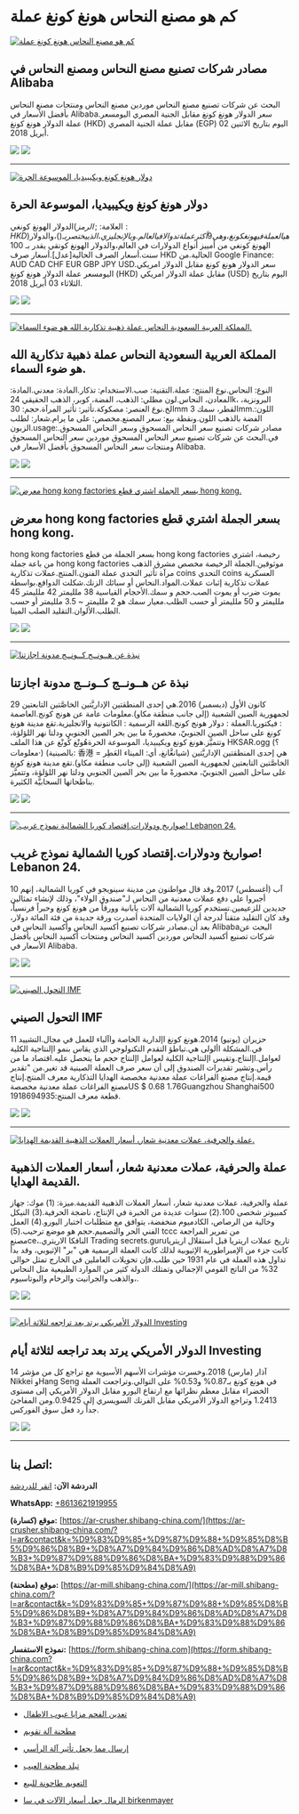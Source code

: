 # كم هو مصنع النحاس هونغ كونغ عملة

<a href="https://swt.shibang-china.com/?l=ar&img&k=%D9%83%D9%85+%D9%87%D9%88+%D9%85%D8%B5%D9%86%D8%B9+%D8%A7%D9%84%D9%86%D8%AD%D8%A7%D8%B3+%D9%87%D9%88%D9%86%D8%BA+%D9%83%D9%88%D9%86%D8%BA+%D8%B9%D9%85%D9%84%D8%A9" target="_blank">![كم هو مصنع النحاس هونغ كونغ عملة](http://static.shibang-china.com/all-800x300/903.jpg)</a>

## مصادر شركات تصنيع مصنع النحاس ومصنع النحاس في Alibaba
البحث عن شركات تصنيع مصنع النحاس موردين مصنع النحاس ومنتجات مصنع النحاس بأفضل الأسعار في Alibaba.سعر الدولار هونغ كونغ مقابل الجنية المصري اليومسعر عملة الدولار هونغ كونغ (HKD) مقابل عملة الجنية المصري (EGP) اليوم بتاريخ الاثنين 02 أبريل 2018.


<a href="https://whatsapp.shibangsoft.com/WhatsApp.php" target="_blank" title="WhatsApp">![](http://static.shibang-china.com/icon/whatsapp.png)</a> <a href="https://swt.shibang-china.com/?l=ar&icon&k=%D9%83%D9%85+%D9%87%D9%88+%D9%85%D8%B5%D9%86%D8%B9+%D8%A7%D9%84%D9%86%D8%AD%D8%A7%D8%B3+%D9%87%D9%88%D9%86%D8%BA+%D9%83%D9%88%D9%86%D8%BA+%D8%B9%D9%85%D9%84%D8%A9" target="_blank">![](http://static.shibang-china.com/icon/chat-ar.png)</a>

---

<a href="https://swt.shibang-china.com/?l=ar&img&k=%D9%83%D9%85+%D9%87%D9%88+%D9%85%D8%B5%D9%86%D8%B9+%D8%A7%D9%84%D9%86%D8%AD%D8%A7%D8%B3+%D9%87%D9%88%D9%86%D8%BA+%D9%83%D9%88%D9%86%D8%BA+%D8%B9%D9%85%D9%84%D8%A9" target="_blank">![دولار هونغ كونغ ويكيبيديا، الموسوعة الحرة](http://static.shibang-china.com/all-800x300/552.jpg)</a>

## دولار هونغ كونغ ويكيبيديا، الموسوعة الحرة
الدولار الهونغ كونغي(العلامة: $; الرمز: HKD)هي العملة في هونغ كونغ،وهي 9 أكثر عملة تدوالا في العالم.وبالإنجليزي،الذي يختصر بـ ($)،والدولار الهونغ كونغي من أمييز أنواع الدولارات في العالم،والدولار الهونغ كونقي يقدر بـ 100 سنت.أسعار الصرف الحالية[عدل].أسعار صرف HKD الحالية.من Google Finance: AUD CAD CHF EUR GBP JPY USD.سعر الدولار هونغ كونغ مقابل الدولار امريكي اليومسعر عملة الدولار هونغ كونغ (HKD) مقابل عملة الدولار امريكي (USD) اليوم بتاريخ الثلاثاء 03 أبريل 2018.


<a href="https://whatsapp.shibangsoft.com/WhatsApp.php" target="_blank" title="WhatsApp">![](http://static.shibang-china.com/icon/whatsapp.png)</a> <a href="https://swt.shibang-china.com/?l=ar&icon&k=%D9%83%D9%85+%D9%87%D9%88+%D9%85%D8%B5%D9%86%D8%B9+%D8%A7%D9%84%D9%86%D8%AD%D8%A7%D8%B3+%D9%87%D9%88%D9%86%D8%BA+%D9%83%D9%88%D9%86%D8%BA+%D8%B9%D9%85%D9%84%D8%A9" target="_blank">![](http://static.shibang-china.com/icon/chat-ar.png)</a>

---

<a href="https://swt.shibang-china.com/?l=ar&img&k=%D9%83%D9%85+%D9%87%D9%88+%D9%85%D8%B5%D9%86%D8%B9+%D8%A7%D9%84%D9%86%D8%AD%D8%A7%D8%B3+%D9%87%D9%88%D9%86%D8%BA+%D9%83%D9%88%D9%86%D8%BA+%D8%B9%D9%85%D9%84%D8%A9" target="_blank">![المملكة العربية السعودية النحاس عملة ذهبية تذكارية الله هو ضوء السماء.](http://static.shibang-china.com/all-800x300/382.jpg)</a>

## المملكة العربية السعودية النحاس عملة ذهبية تذكارية الله هو ضوء السماء.
النوع: النحاس.نوع المنتج: عملة.التقنية: صب.الاستخدام: تذكار.المادة: معدني.المادة: المعادن، النحاس.لون مطلي: الذهب، الفضة، كوبر، الذهب الحقيقي 24k، البرونزية، الخ.نوع العنصر: مصكوكة.تأثير: تأثير المرآة.حجم: 30mm القطر، سمك 3mm.اللون: الفضة بالذهب اللون.ونقطة بيع: سعر المصنع.مخصص: على ما يرام.شعار: لطلب الزبون.usage:.مصادر شركات تصنيع سعر النحاس المسحوق وسعر النحاس المسحوق في.البحث عن شركات تصنيع سعر النحاس المسحوق موردين سعر النحاس المسحوق ومنتجات سعر النحاس المسحوق بأفضل الأسعار في Alibaba.


<a href="https://whatsapp.shibangsoft.com/WhatsApp.php" target="_blank" title="WhatsApp">![](http://static.shibang-china.com/icon/whatsapp.png)</a> <a href="https://swt.shibang-china.com/?l=ar&icon&k=%D9%83%D9%85+%D9%87%D9%88+%D9%85%D8%B5%D9%86%D8%B9+%D8%A7%D9%84%D9%86%D8%AD%D8%A7%D8%B3+%D9%87%D9%88%D9%86%D8%BA+%D9%83%D9%88%D9%86%D8%BA+%D8%B9%D9%85%D9%84%D8%A9" target="_blank">![](http://static.shibang-china.com/icon/chat-ar.png)</a>

---

<a href="https://swt.shibang-china.com/?l=ar&img&k=%D9%83%D9%85+%D9%87%D9%88+%D9%85%D8%B5%D9%86%D8%B9+%D8%A7%D9%84%D9%86%D8%AD%D8%A7%D8%B3+%D9%87%D9%88%D9%86%D8%BA+%D9%83%D9%88%D9%86%D8%BA+%D8%B9%D9%85%D9%84%D8%A9" target="_blank">![معرض hong kong factories بسعر الجملة اشتري قطع hong kong.](http://static.shibang-china.com/all-800x300/144.jpg)</a>

## معرض hong kong factories بسعر الجملة اشتري قطع hong kong.
hong kong factories بسعر الجملة من قطع hong kong factories رخيصة، اشتري من باعة جملة hong kong factories موثوقين.الجملة الرخيصة مخصص مشرق الذهب مرآة تأثير التحدي عملة الفنون.المنتج.عملات تذكارية coins التحدي coins العسكرية عملات تذكارية إثبات عملات.المواد.النحاس أو سبائك الزنك.شكلت الدوافع.بواسطة يموت ضرب أو يموت الصب.حجم و سمك.الأحجام القياسية 38 ملليمتر 42 ملليمتر 45 ملليمتر و 50 ملليمتر أو حسب الطلب.معيار سمك هو 2 ملليمتر ~ 3.5 ملليمتر أو حسب الطلب.الألوان.التقليد الصلب المينا.


<a href="https://whatsapp.shibangsoft.com/WhatsApp.php" target="_blank" title="WhatsApp">![](http://static.shibang-china.com/icon/whatsapp.png)</a> <a href="https://swt.shibang-china.com/?l=ar&icon&k=%D9%83%D9%85+%D9%87%D9%88+%D9%85%D8%B5%D9%86%D8%B9+%D8%A7%D9%84%D9%86%D8%AD%D8%A7%D8%B3+%D9%87%D9%88%D9%86%D8%BA+%D9%83%D9%88%D9%86%D8%BA+%D8%B9%D9%85%D9%84%D8%A9" target="_blank">![](http://static.shibang-china.com/icon/chat-ar.png)</a>

---

<a href="https://swt.shibang-china.com/?l=ar&img&k=%D9%83%D9%85+%D9%87%D9%88+%D9%85%D8%B5%D9%86%D8%B9+%D8%A7%D9%84%D9%86%D8%AD%D8%A7%D8%B3+%D9%87%D9%88%D9%86%D8%BA+%D9%83%D9%88%D9%86%D8%BA+%D8%B9%D9%85%D9%84%D8%A9" target="_blank">![نبذة عن هــونــج كــونــج مدونة اجازتنا](http://static.shibang-china.com/all-800x300/522.jpg)</a>

## نبذة عن هــونــج كــونــج مدونة اجازتنا
29 كانون الأول (ديسمبر) 2016.هي إحدى المنطقتين الإداريَّتين الخاصَّتين التابعتين لجمهورية الصين الشعبية (إلى جانب منطقة مكاو).معلومات عامة عن هونج كونج.العاصمة : فيكتوريا.العملة : دولار هونج كونج.اللغة الرسمية : الكانتونية والانجليزية.تقع مدينة هونغ كونغ على ساحل الصين الجنوبيّ، محصورةً ما بين بحر الصين الجنوبي ودلتا نهر اللؤلؤة، وتتميَّز.هونغ كونغ ويكيبيديا، الموسوعة الحرةهُونْغ كُونْغ عن هذا الملف HKSAR.ogg (؟·معلومات) (بالصينية: 香港 = شيانغَّانغ، أي: الميناء العَطِر) هي إحدى المنطقتين الإداريَّتين الخاصَّتين التابعتين لجمهورية الصين الشعبية (إلى جانب منطقة مكاو).تقع مدينة هونغ كونغ على ساحل الصين الجنوبيّ، محصورةً ما بين بحر الصين الجنوبي ودلتا نهر اللؤلؤة، وتتميَّز بناطحاتها السحابيَّة الكثيرة.


<a href="https://whatsapp.shibangsoft.com/WhatsApp.php" target="_blank" title="WhatsApp">![](http://static.shibang-china.com/icon/whatsapp.png)</a> <a href="https://swt.shibang-china.com/?l=ar&icon&k=%D9%83%D9%85+%D9%87%D9%88+%D9%85%D8%B5%D9%86%D8%B9+%D8%A7%D9%84%D9%86%D8%AD%D8%A7%D8%B3+%D9%87%D9%88%D9%86%D8%BA+%D9%83%D9%88%D9%86%D8%BA+%D8%B9%D9%85%D9%84%D8%A9" target="_blank">![](http://static.shibang-china.com/icon/chat-ar.png)</a>

---

<a href="https://swt.shibang-china.com/?l=ar&img&k=%D9%83%D9%85+%D9%87%D9%88+%D9%85%D8%B5%D9%86%D8%B9+%D8%A7%D9%84%D9%86%D8%AD%D8%A7%D8%B3+%D9%87%D9%88%D9%86%D8%BA+%D9%83%D9%88%D9%86%D8%BA+%D8%B9%D9%85%D9%84%D8%A9" target="_blank">![صواريخ ودولارات.إقتصاد كوريا الشمالية نموذج غريب! Lebanon 24.](http://static.shibang-china.com/all-800x300/1171.jpg)</a>

## صواريخ ودولارات.إقتصاد كوريا الشمالية نموذج غريب! Lebanon 24.
10 آب (أغسطس) 2017.وقد قال مواطنون من مدينة سينويجو في كوريا الشمالية، إنهم أجبروا على دفع عملات معدنية من النحاس لـ&quot;صندوق الولاء&quot;، وذلك لإنشاء تمثالين جديدين للزعيمين.تستخدم كوريا الشمالية آلات يابانية وورقاً من هونغ كونغ وحبراً فرنسياً، وقد كان التقليد متقناً لدرجة أن الولايات المتحدة أصدرت ورقة جديدة من فئة المائة دولار، بعد أن.مصادر شركات تصنيع أكسيد النحاس وأكسيد النحاس في Alibabaالبحث عن شركات تصنيع أكسيد النحاس موردين أكسيد النحاس ومنتجات أكسيد النحاس بأفضل الأسعار في Alibaba.


<a href="https://whatsapp.shibangsoft.com/WhatsApp.php" target="_blank" title="WhatsApp">![](http://static.shibang-china.com/icon/whatsapp.png)</a> <a href="https://swt.shibang-china.com/?l=ar&icon&k=%D9%83%D9%85+%D9%87%D9%88+%D9%85%D8%B5%D9%86%D8%B9+%D8%A7%D9%84%D9%86%D8%AD%D8%A7%D8%B3+%D9%87%D9%88%D9%86%D8%BA+%D9%83%D9%88%D9%86%D8%BA+%D8%B9%D9%85%D9%84%D8%A9" target="_blank">![](http://static.shibang-china.com/icon/chat-ar.png)</a>

---

<a href="https://swt.shibang-china.com/?l=ar&img&k=%D9%83%D9%85+%D9%87%D9%88+%D9%85%D8%B5%D9%86%D8%B9+%D8%A7%D9%84%D9%86%D8%AD%D8%A7%D8%B3+%D9%87%D9%88%D9%86%D8%BA+%D9%83%D9%88%D9%86%D8%BA+%D8%B9%D9%85%D9%84%D8%A9" target="_blank">![التحول الصيني IMF](http://static.shibang-china.com/all-800x300/790.jpg)</a>

## التحول الصيني IMF
11 حزيران (يونيو) 2014.هونغ كونغ اإلدارية الخاصة واآلباء للعمل في مجال.التشييد في.المشكلة األولى هي.تباطؤ التقدم التكنولوجي الذي يقاس بنمو اإلنتاجية الكلية لعوامل.اإلنتاج.وتقيس اإلنتاجية الكلية لعوامل اإلنتاج حجم ما يتحصل عليه.اقتصاد ما من رأس.وتشير تقديرات الصندوق إلى أن سعر صرف العملة الصينية قد تغير.من &quot;تقدير قيمة.إنتاج مصنع الفراغات عملة معدنية مخصصة الهدايا التذكارية معرف المنتج.إنتاج مصنع الفراغات عملة معدنية مخصصةUS $ 0.68 1.76Guangzhou Shanghai500 قطعة معرف المنتج:1918694935.


<a href="https://whatsapp.shibangsoft.com/WhatsApp.php" target="_blank" title="WhatsApp">![](http://static.shibang-china.com/icon/whatsapp.png)</a> <a href="https://swt.shibang-china.com/?l=ar&icon&k=%D9%83%D9%85+%D9%87%D9%88+%D9%85%D8%B5%D9%86%D8%B9+%D8%A7%D9%84%D9%86%D8%AD%D8%A7%D8%B3+%D9%87%D9%88%D9%86%D8%BA+%D9%83%D9%88%D9%86%D8%BA+%D8%B9%D9%85%D9%84%D8%A9" target="_blank">![](http://static.shibang-china.com/icon/chat-ar.png)</a>

---

<a href="https://swt.shibang-china.com/?l=ar&img&k=%D9%83%D9%85+%D9%87%D9%88+%D9%85%D8%B5%D9%86%D8%B9+%D8%A7%D9%84%D9%86%D8%AD%D8%A7%D8%B3+%D9%87%D9%88%D9%86%D8%BA+%D9%83%D9%88%D9%86%D8%BA+%D8%B9%D9%85%D9%84%D8%A9" target="_blank">![عملة والحرفية، عملات معدنية شعار، أسعار العملات الذهبية القديمة الهدايا.](http://static.shibang-china.com/all-800x300/404.jpg)</a>

## عملة والحرفية، عملات معدنية شعار، أسعار العملات الذهبية القديمة الهدايا.
عملة والحرفية، عملات معدنية شعار، أسعار العملات الذهبية القديمة.ميزة: (1) موك: جهاز كمبيوتر شخصى 100.(2) سنوات عديدة من الخبرة في الإنتاج، ناضجة الحرفية.(3) النيكل وخالية من الرصاص، الكادميوم منخفضة، يتوافق مع متطلبات اختبار اليورو.(4) العمل الفني الحر والتصميم.حجم هو موضع ترحيب.(5) tccc من تمرير المراجعة مصنعce،.النافكا الاريتري Trading secrets.guruتاريخ عملات اريتريا قبل استقلال اريتريا كانت جزء من الإمبراطورية الإثيوبية لذلك كانت العملة الرسمية هي &quot;بر&quot; الإثيوبي، وقد بدأ تداول هذه العملة في عام 1931 حين طلب.فإن تحويلات العاملين في الخارج تمثل حوالي 32% من الناتج القومي الإجمالي وتمتلك الدولة كثير من الموارد الطبيعية مثل النحاس والذهب والجرانيت والرخام والبوتاسيوم،.


<a href="https://whatsapp.shibangsoft.com/WhatsApp.php" target="_blank" title="WhatsApp">![](http://static.shibang-china.com/icon/whatsapp.png)</a> <a href="https://swt.shibang-china.com/?l=ar&icon&k=%D9%83%D9%85+%D9%87%D9%88+%D9%85%D8%B5%D9%86%D8%B9+%D8%A7%D9%84%D9%86%D8%AD%D8%A7%D8%B3+%D9%87%D9%88%D9%86%D8%BA+%D9%83%D9%88%D9%86%D8%BA+%D8%B9%D9%85%D9%84%D8%A9" target="_blank">![](http://static.shibang-china.com/icon/chat-ar.png)</a>

---

<a href="https://swt.shibang-china.com/?l=ar&img&k=%D9%83%D9%85+%D9%87%D9%88+%D9%85%D8%B5%D9%86%D8%B9+%D8%A7%D9%84%D9%86%D8%AD%D8%A7%D8%B3+%D9%87%D9%88%D9%86%D8%BA+%D9%83%D9%88%D9%86%D8%BA+%D8%B9%D9%85%D9%84%D8%A9" target="_blank">![الدولار الأمريكي يرتد بعد تراجعه لثلاثة أيام Investing](http://static.shibang-china.com/all-800x300/1085.jpg)</a>

## الدولار الأمريكي يرتد بعد تراجعه لثلاثة أيام Investing
14 آذار (مارس) 2018.وخسرت مؤشرات الأسهم الأسيوية مع تراجع كل من مؤشر Nikkei وHang Seng في هونغ كونغ بـ0.87% و0.53% على التوالي.وتراجعت العملة الخضراء مقابل معظم نظرائها مع ارتفاع اليورو مقابل الدولار الأمريكي إلى مستوى 1.2413 وتراجع الدولار الأمريكي مقابل الفرنك السويسري إلى 0.9425.ومن المفاجئ جداً رد فعل سوق الفوركس.

<a href="https://whatsapp.shibangsoft.com/WhatsApp.php" target="_blank" title="WhatsApp">![](http://static.shibang-china.com/icon/whatsapp.png)</a> <a href="https://swt.shibang-china.com/?l=ar&icon&k=%D9%83%D9%85+%D9%87%D9%88+%D9%85%D8%B5%D9%86%D8%B9+%D8%A7%D9%84%D9%86%D8%AD%D8%A7%D8%B3+%D9%87%D9%88%D9%86%D8%BA+%D9%83%D9%88%D9%86%D8%BA+%D8%B9%D9%85%D9%84%D8%A9" target="_blank">![](http://static.shibang-china.com/icon/chat-ar.png)</a>

---
## اتصل بنا:

**الدردشة الآن:** [انقر للدردشة](https://swt.shibang-china.com?l=ar&contact&k=%D9%83%D9%85+%D9%87%D9%88+%D9%85%D8%B5%D9%86%D8%B9+%D8%A7%D9%84%D9%86%D8%AD%D8%A7%D8%B3+%D9%87%D9%88%D9%86%D8%BA+%D9%83%D9%88%D9%86%D8%BA+%D8%B9%D9%85%D9%84%D8%A9)

**WhatsApp:**  [+8613621919955](https://whatsapp.shibangsoft.com/WhatsApp.php)

**موقع (كسارة):** [https://ar-crusher.shibang-china.com/](https://ar-crusher.shibang-china.com/?l=ar&contact&k=%D9%83%D9%85+%D9%87%D9%88+%D9%85%D8%B5%D9%86%D8%B9+%D8%A7%D9%84%D9%86%D8%AD%D8%A7%D8%B3+%D9%87%D9%88%D9%86%D8%BA+%D9%83%D9%88%D9%86%D8%BA+%D8%B9%D9%85%D9%84%D8%A9)

**موقع (مطحنة):** [https://ar-mill.shibang-china.com/](https://ar-mill.shibang-china.com/?l=ar&contact&k=%D9%83%D9%85+%D9%87%D9%88+%D9%85%D8%B5%D9%86%D8%B9+%D8%A7%D9%84%D9%86%D8%AD%D8%A7%D8%B3+%D9%87%D9%88%D9%86%D8%BA+%D9%83%D9%88%D9%86%D8%BA+%D8%B9%D9%85%D9%84%D8%A9)

**نموذج الاستفسار:** [https://form.shibang-china.com](https://form.shibang-china.com?l=ar&contact&k=%D9%83%D9%85+%D9%87%D9%88+%D9%85%D8%B5%D9%86%D8%B9+%D8%A7%D9%84%D9%86%D8%AD%D8%A7%D8%B3+%D9%87%D9%88%D9%86%D8%BA+%D9%83%D9%88%D9%86%D8%BA+%D8%B9%D9%85%D9%84%D8%A9)

* [تعدين الفحم مزايا عيوب الاطفال](../28/%D8%AA%D8%B9%D8%AF%D9%8A%D9%86%20%D8%A7%D9%84%D9%81%D8%AD%D9%85%20%D9%85%D8%B2%D8%A7%D9%8A%D8%A7%20%D8%B9%D9%8A%D9%88%D8%A8%20%D8%A7%D9%84%D8%A7%D8%B7%D9%81%D8%A7%D9%84.md)

* [مطحنة آلة تقويم](../28/%D9%85%D8%B7%D8%AD%D9%86%D8%A9%20%D8%A2%D9%84%D8%A9%20%D8%AA%D9%82%D9%88%D9%8A%D9%85.md)

* [إرسال مما يجعل تأثير آلة الرأسي](../27/%D8%A5%D8%B1%D8%B3%D8%A7%D9%84%20%D9%85%D9%85%D8%A7%20%D9%8A%D8%AC%D8%B9%D9%84%20%D8%AA%D8%A3%D8%AB%D9%8A%D8%B1%20%D8%A2%D9%84%D8%A9%20%D8%A7%D9%84%D8%B1%D8%A3%D8%B3%D9%8A.md)

* [تبلد مطحنة العيب](../27/%D8%AA%D8%A8%D9%84%D8%AF%20%D9%85%D8%B7%D8%AD%D9%86%D8%A9%20%D8%A7%D9%84%D8%B9%D9%8A%D8%A8.md)

* [التعويم طاحونة للبيع](../30/%D8%A7%D9%84%D8%AA%D8%B9%D9%88%D9%8A%D9%85%20%D8%B7%D8%A7%D8%AD%D9%88%D9%86%D8%A9%20%D9%84%D9%84%D8%A8%D9%8A%D8%B9.md)

* [الرمال جعل أسعار الآلات في سا birkenmayer](../29/%D8%A7%D9%84%D8%B1%D9%85%D8%A7%D9%84%20%D8%AC%D8%B9%D9%84%20%D8%A3%D8%B3%D8%B9%D8%A7%D8%B1%20%D8%A7%D9%84%D8%A2%D9%84%D8%A7%D8%AA%20%D9%81%D9%8A%20%D8%B3%D8%A7%20birkenmayer.md)